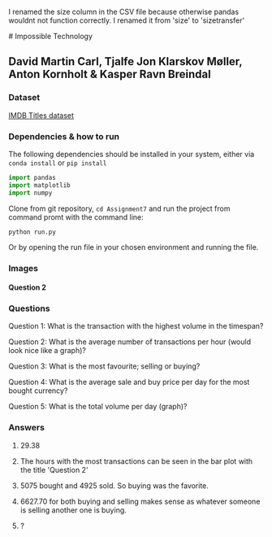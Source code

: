 I renamed the size column in the CSV file because otherwise pandas wouldnt not function correctly. I renamed it from 'size' to 'sizetransfer'

﻿# Impossible Technology

## David Martin Carl, Tjalfe Jon Klarskov Møller, Anton Kornholt & Kasper Ravn Breindal

### Dataset

[IMDB Titles dataset](https://datasets.imdbws.com/title.basics.tsv.gz)

### Dependencies & how to run

The following dependencies should be installed in your system, either via `conda install` or `pip install`

```python
import pandas
import matplotlib
import numpy
```

Clone from git repository, `cd Assignment7` and run the project from command promt with the command line:

`python run.py`

Or by opening the run file in your chosen environment and running the file.

### Images

#### Question 2



### Questions

Question 1: What is the transaction with the highest volume in the timespan?

Question 2: What is the average number of transactions per hour (would look nice like a graph)?

Question 3: What is the most favourite; selling or buying?

Question 4: What is the average sale and buy price per day for the most bought currency?

Question 5: What is the total volume per day (graph)?

### Answers

1. 29.38

2. The hours with the most transactions can be seen in the bar plot with the title 'Question 2' 

3. 5075 bought and 4925 sold. So buying was the favorite.

4. 6627.70 for both buying and selling makes sense as whatever someone is selling another one is buying.

5. ?
